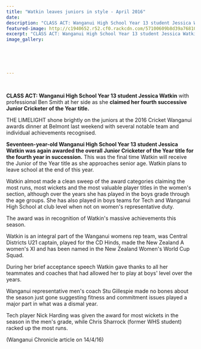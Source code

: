 ```yaml
---
title: "Watkin leaves juniors in style - April 2016"
date: 
description: "CLASS ACT: Wanganui High School Year 13 student Jessica Watkin with professional Ben Smith at her side as she claimed her fourth successive Junior Cricketer of the Year title..."
featured-image: http://c1940652.r52.cf0.rackcdn.com/57100609b8d39a76810014b0/Jess-Watkins-Jnr-Cricketer-of-the-Year-2016.jpg
excerpt: "CLASS ACT: Wanganui High School Year 13 student Jessica Watkin with professional Ben Smith at her side as she claimed her fourth successive Junior Cricketer of the Year title..."
image_gallery:
    
    
    
    
    
---
```


<p>&nbsp;</p>
<p><span><strong>CLASS ACT: Wanganui High School Year 13 student Jessica Watkin</strong> with professional Ben Smith at her side as she <strong>claimed her fourth successive Junior Cricketer of the Year title.</strong></span></p>
<p>THE LIMELIGHT shone brightly on the juniors at the 2016 Cricket Wanganui awards dinner at Belmont last weekend with several notable team and individual achievements recognised.</p>
<p><strong>Seventeen-year-old Wanganui High School Year 13 student Jessica Watkin was again awarded the overall Junior Cricketer of the Year title for the fourth year in succession.</strong> This was the final time Watkin will receive the Junior of the Year title as she approaches senior age. Watkin plans to leave school at the end of this year.</p>
<p>Watkin almost made a clean sweep of the award categories claiming the most runs, most wickets and the most valuable player titles in the women's section, although over the years she has played in the boys grade through the age groups. She has also played in boys teams for Tech and Wanganui High School at club level when not on women's representative duty.</p>
<p>The award was in recognition of Watkin's massive achievements this season.</p>
<p>Watkin is an integral part of the Wanganui womens rep team, was Central Districts U21 captain, played for the CD Hinds, made the New Zealand A women's XI and has been named in the New Zealand Women's World Cup Squad.</p>
<p>During her brief acceptance speech Watkin gave thanks to all her teammates and coaches that had allowed her to play at boys' level over the years.</p>
<p>Wanganui representative men's coach Stu Gillespie made no bones about the season just gone suggesting fitness and commitment issues played a major part in what was a dismal year.</p>
<p>Tech player Nick Harding was given the award for most wickets in the season in the men's grade, while Chris Sharrock (former WHS student) racked up the most runs.</p>
<p><span>(Wanganui Chronicle article on 14/4/16)</span></p>

